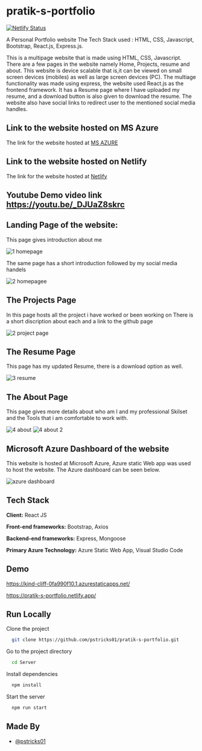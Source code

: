 # pratik-s-portfolio
[![Netlify Status](https://api.netlify.com/api/v1/badges/837df1b6-0c5e-4fc6-9a77-7d9f1a970b8a/deploy-status)](https://app.netlify.com/sites/online-gym/deploys)


A Personal Portfolio website 
The Tech Stack used : HTML, CSS, Javascript, Bootstrap, React.js, Express.js.

This is a multipage website that is made using HTML, CSS, Javascript. There are a few pages in the website namely Home, Projects, resume and about. This website is device scalable that is,it can be viewed on small screen devices (mobiles) as well as large screen devices (PC). The multiage functionality was made using express, the website used React.js as the frontend framework. It has a Resume page where I have uploaded my resume, and a download button is also given to download the resume. The website also have social links to redirect user to the mentioned social media handles.

## Link to the website hosted on MS Azure
The link for the website hosted at [MS AZURE](https://kind-cliff-0fa990f10.1.azurestaticapps.net/)

## Link to the website hosted on Netlify
The link for the website hosted at [Netlify](https://pratik-s-portfolio.netlify.app/)

## Youtube Demo video link https://youtu.be/_DJUaZ8skrc
## Landing Page of the website:
This page gives introduction about me

![1 homepage](https://user-images.githubusercontent.com/48235970/181784468-7eb562ee-dcbe-4403-83fe-db94132221f0.png)

The same page has a short introduction followed by my social media handels

![2 homepagee](https://user-images.githubusercontent.com/48235970/181784674-23dd2316-c7c5-47e0-b4c0-c502faa2551c.png)

## The Projects Page 

In this page hosts all the project i have worked or been working on
There is a short discription about each and a link to the github page

![2 project page](https://user-images.githubusercontent.com/48235970/181785156-470219ca-adcc-4c95-ba26-b9d8c48d4a0c.png)

## The Resume Page

This page has my updated Resume, there is a download option as well.

![3 resume](https://user-images.githubusercontent.com/48235970/181785319-cf4b9b3e-3fe1-4586-b5da-a83b8e91d968.png)

## The About Page

This page gives more details about who am I and my professional Skilset and the Tools that i am comfortable to work with.

![4 about](https://user-images.githubusercontent.com/48235970/181785607-14133b9b-145b-4df5-99e5-77da878a0f16.png)
![4 about 2](https://user-images.githubusercontent.com/48235970/181785633-bcc78929-6172-430b-9695-2db4d963b9cd.png)


## Microsoft Azure Dashboard of the website
This website is hosted at Microsoft Azure, Azure static Web app was used to host the website.
The Azure dashboard can be seen below.

![azure dashboard](https://user-images.githubusercontent.com/48235970/181785676-45f320c2-1e39-46fc-9709-7ba2777c647b.png)

## Tech Stack
**Client:** React JS

**Front-end frameworks:** Bootstrap, Axios

**Backend-end frameworks:** Express, Mongoose

**Primary Azure Technology:** Azure Static Web App, Visual Studio Code


## Demo

https://kind-cliff-0fa990f10.1.azurestaticapps.net/

https://pratik-s-portfolio.netlify.app/

## Run Locally
Clone the project
```bash
  git clone https://github.com/pstricks01/pratik-s-portfolio.git
```
Go to the project directory

```bash
  cd Server
```

Install dependencies

```bash
  npm install
```
Start the server

```bash
  npm run start
```

## Made By

- [@pstricks01](https://github.com/pstricks01)


